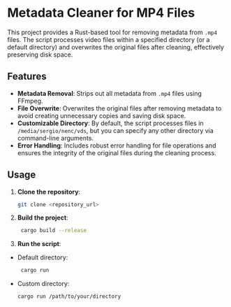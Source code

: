 # Metadata Cleaner for MP4 Files

This project provides a Rust-based tool for removing metadata from `.mp4` files. The script processes video files within a specified directory (or a default directory) and overwrites the original files after cleaning, effectively preserving disk space. 

## Features
- **Metadata Removal**: Strips out all metadata from `.mp4` files using FFmpeg.
- **File Overwrite**: Overwrites the original files after removing metadata to avoid creating unnecessary copies and saving disk space.
- **Customizable Directory**: By default, the script processes files in `/media/sergio/nenc/vds`, but you can specify any other directory via command-line arguments.
- **Error Handling**: Includes robust error handling for file operations and ensures the integrity of the original files during the cleaning process.

## Usage
1. **Clone the repository**:
   
   ```bash
   git clone <repository_url>
   ```
2. **Build the project**:
   
   ```bash
    cargo build --release
   ```
3. **Run the script**:
- Default directory:
  
   ```bash
    cargo run
    ```
- Custom directory:
  
   ```bash
   cargo run /path/to/your/directory
    ```
